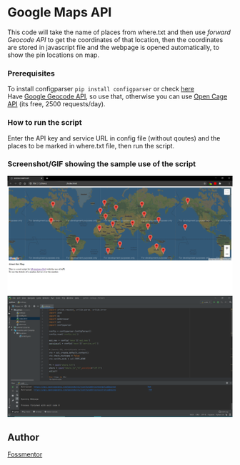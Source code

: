 # Google Maps API

This code will take the name of places from where.txt and then use *forward Geocode API* to get the coordinates of that location, then the coordinates are stored in javascript file 
and the webpage is opened automatically, to show the pin locations on map.

### Prerequisites

To install configparser ```pip install configparser``` or check [here](https://pypi.org/project/configparser/)<br>
Have [Google Geocode API](https://developers.google.com/maps/documentation/geocoding/overview), so use that, otherwise you can use 
[Open Cage API](https://opencagedata.com/api) (its free, 2500 requests/day).

### How to run the script

Enter the API key and service URL in config file (without qoutes) and the places to be marked in where.txt file, then run the script.

### Screenshot/GIF showing the sample use of the script

![Map view](https://github.com/Mysterious-Owl/Python_and_the_Web/blob/GeoCode-API/Scripts/API/GeoCode%20API/Screenshot%201.png)
![Editor view](https://github.com/Mysterious-Owl/Python_and_the_Web/blob/GeoCode-API/Scripts/API/GeoCode%20API/Screenshot%202.png)

## Author
[Fossmentor](https://github.com/fossmentorOfficial)